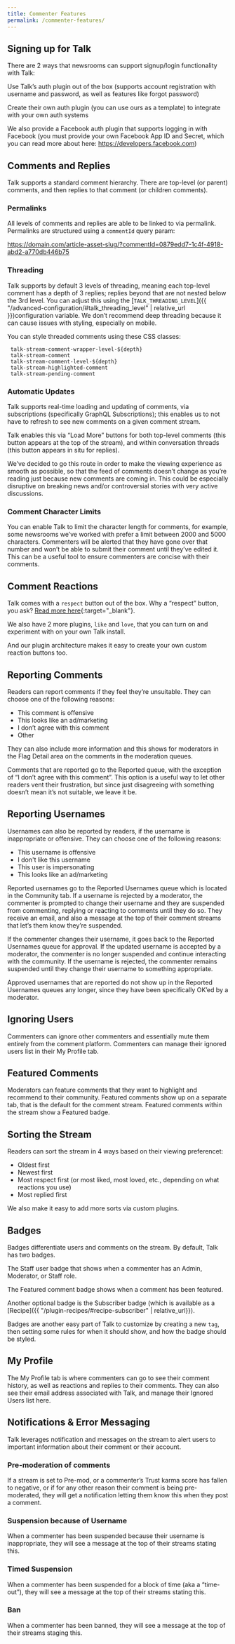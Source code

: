 ```yaml
---
title: Commenter Features
permalink: /commenter-features/
---
```


## Signing up for Talk

There are 2 ways that newsrooms can support signup/login functionality with Talk:

Use Talk’s auth plugin out of the box (supports account registration with username and password, as well as features like forgot password)

Create their own auth plugin (you can use ours as a template) to integrate with your own auth systems

We also provide a Facebook auth plugin that supports logging in with Facebook (you must provide your own Facebook App ID and Secret, which you can read more about here: https://developers.facebook.com) 

## Comments and Replies

Talk supports a standard comment hierarchy. There are top-level (or parent) comments, and then replies to that comment (or children comments). 

### Permalinks

All levels of comments and replies are able to be linked to via permalink. Permalinks are structured using a `commentId` query param:

https://domain.com/article-asset-slug/?commentId=0879edd7-1c4f-4918-abd2-a770db446b75

### Threading

Talk supports by default 3 levels of threading, meaning each top-level comment has a depth of 3 replies; replies beyond that are not nested below the 3rd level. You can adjust this using the [`TALK_THREADING_LEVEL`]({{ "/advanced-configuration/#talk_threading_level" | relative_url }})configuration variable. We don’t recommend deep threading because it can cause issues with styling, especially on mobile.

You can style threaded comments using these CSS classes:

 ``` 
  talk-stream-comment-wrapper-level-${depth}
  talk-stream-comment
  talk-stream-comment-level-${depth}
  talk-stream-highlighted-comment
  talk-stream-pending-comment
```

### Automatic Updates

Talk supports real-time loading and updating of comments, via subscriptions (specifically GraphQL Subscriptions); this enables us to not have to refresh to see new comments on a given comment stream. 

Talk enables this via “Load More” buttons for both top-level comments (this button appears at the top of the stream), and within conversation threads (this button appears in situ for replies).

We’ve decided to go this route in order to make the viewing experience as smooth as possible, so that the feed of comments doesn’t change as you’re reading just because new comments are coming in. This could be especially disruptive on breaking news and/or controversial stories with very active discussions.

### Comment Character Limits

You can enable Talk to limit the character length for comments, for example, some newsrooms we’ve worked with prefer a limit between 2000 and 5000 characters. Commenters will be alerted that they have gone over that number and won’t be able to submit their comment until they’ve edited it. This can be a useful tool to ensure commenters are concise with their comments.

## Comment Reactions

Talk comes with a `respect` button out of the box. Why a “respect” button, you ask? [Read more here](https://mediaengagement.org/research/engagement-buttons/){:target="_blank"}. 

We also have 2 more plugins, `like` and `love`, that you can turn on and experiment with on your own Talk install. 

And our plugin architecture makes it easy to create your own custom reaction buttons too. 

## Reporting Comments

Readers can report comments if they feel they’re unsuitable. They can choose one of the following reasons:

* This comment is offensive
* This looks like an ad/marketing
* I don’t agree with this comment
* Other

They can also include more information and this shows for moderators in the Flag Detail area on the comments in the moderation queues.

Comments that are reported go to the Reported queue, with the exception of “I don’t agree with this comment”. This option is a useful way to let other readers vent their frustration, but since just disagreeing with something doesn’t mean it’s not suitable, we leave it be.


## Reporting Usernames

Usernames can also be reported by readers, if the username is inappropriate or offensive. They can choose one of the following reasons:

* This username is offensive
* I don't like this username
* This user is impersonating
* This looks like an ad/marketing

Reported usernames go to the Reported Usernames queue which is located in the Community tab. If a username is rejected by a moderator, the commenter is prompted to change their username and they are suspended from commenting, replying or reacting to comments until they do so. They receive an email, and also a message at the top of their comment streams that let’s them know they’re suspended.

If the commenter changes their username, it goes back to the Reported Usernames queue for approval. If the updated username is accepted by a moderator, the commenter is no longer suspended and continue interacting with the community. If the username is rejected, the commenter remains suspended until they change their username to something appropriate.

Approved usernames that are reported do not show up in the Reported Usernames queues any longer, since they have been specifically OK’ed by a moderator.

## Ignoring Users

Commenters can ignore other commenters and essentially mute them entirely from the comment platform. Commenters can manage their ignored users list in their My Profile tab.

## Featured Comments

Moderators can feature comments that they want to highlight and recommend to their community. Featured comments show up on a separate tab, that is the default for the comment stream. Featured comments within the stream show a Featured badge.

## Sorting the Stream

Readers can sort the stream in 4 ways based on their viewing preferencet:

* Oldest first
* Newest first
* Most respect first (or most liked, most loved, etc., depending on what reactions you use)
* Most replied first

We also make it easy to add more sorts via custom plugins.

## Badges

Badges differentiate users and comments on the stream. By default, Talk has two badges. 

The Staff user badge that shows when a commenter has an Admin, Moderator, or Staff role. 

The Featured comment badge shows when a comment has been featured.

Another optional badge is the Subscriber badge (which is available as a [Recipe]({{ "/plugin-recipes/#recipe-subscriber" | relative_url}}). 

Badges are another easy part of Talk to customize by creating a new `tag`, then setting some rules for when it should show, and how the badge should be styled.

## My Profile

The My Profile tab is where commenters can go to see their comment history, as well as reactions and replies to their comments. They can also see their email address associated with Talk, and manage their Ignored Users list here.

## Notifications & Error Messaging

Talk leverages notification and messages on the stream to alert users to important information about their comment or their account.

### Pre-moderation of comments

If a stream is set to Pre-mod, or a commenter’s Trust karma score has fallen to negative, or if for any other reason their comment is being pre-moderated, they will get a notification letting them know this when they post a comment.

### Suspension because of Username

When a commenter has been suspended because their username is inappropriate, they will see a message at the top of their streams stating this.

### Timed Suspension

When a commenter has been suspended for a block of time (aka a “time-out”), they will see a message at the top of their streams stating this.

### Ban

When a commenter has been banned, they will see a message at the top of their streams staging this.
